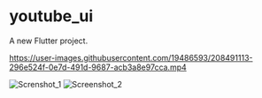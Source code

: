 # youtube_ui

A new Flutter project.

https://user-images.githubusercontent.com/19486593/208491113-296e524f-0e7d-491d-9687-acb3a8e97cca.mp4

![Screnshot_1](https://user-images.githubusercontent.com/19486593/208491293-0061f7c6-f7b5-4240-a692-aa54adfa1783.jpg)
![Screenshot_2](https://user-images.githubusercontent.com/19486593/208491312-1b4b09c7-bb67-4845-8697-160e32f55cbb.jpg)
